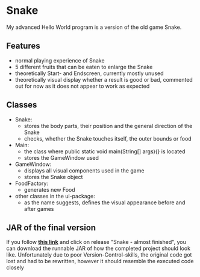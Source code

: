 # Snake
My advanced Hello World program is a version of the old game Snake.

## Features
- normal playing experience of Snake
- 5 different fruits that can be eaten to enlarge the Snake
- theoretically Start- and Endscreen, currently mostly unused
- theoretically visual display whether a result is good or bad, commented out for now as it does not appear to work as expected

## Classes
- Snake:
  - stores the body parts, their position and the general direction of the Snake
  - checks, whether the Snake touches itself, the outer bounds or food
- Main:
  - the class where public static void main(String[] args){} is located
  - stores the GameWindow used
- GameWindow:
  - displays all visual components used in the game
  - stores the Snake object
- FoodFactory:
  - generates new Food
- other classes in the ui-package:
  - as the name suggests, defines the visual appearance before and after games 
  
## JAR of the final version
If you follow <a href="https://github.com/delvh/Snake/releases">**this link**</a> and click on release "Snake - almost finished", you can download the runnable JAR of how the completed project should look like. Unfortunately due to poor Version-Control-skills, the original code got lost and had to be rewritten, however it should resemble the executed code closely
